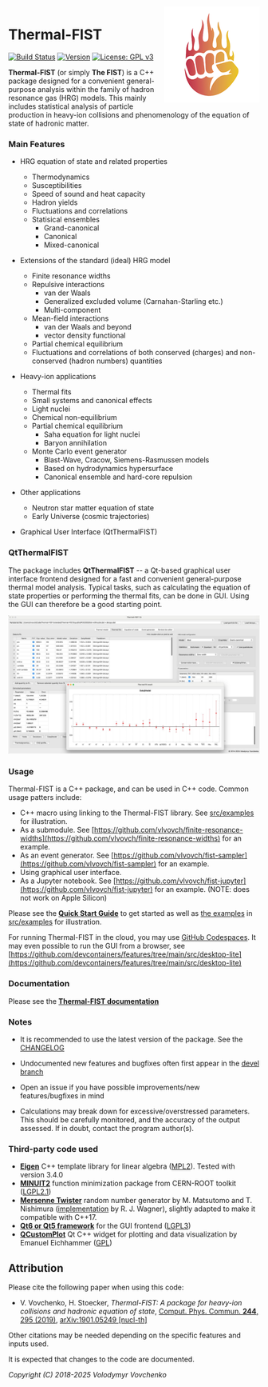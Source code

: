 <img src="logo.png" align="right" />

# Thermal-FIST
[![Build Status](https://github.com/vlvovch/Thermal-FIST/actions/workflows/build_and_test.yml/badge.svg)](https://github.com/vlvovch/Thermal-FIST/actions/workflows/build_and_test.yml)
[![Version](https://img.shields.io/badge/version-1.5-purple.svg)](https://github.com/vlvovch/Thermal-FIST/releases)
[![License: GPL v3](https://img.shields.io/badge/License-GPL%20v3-blue.svg)](https://www.gnu.org/licenses/gpl-3.0)

**Thermal-FIST** (or simply **The FIST**) is a C++ package designed for a convenient general-purpose analysis within the family of hadron resonance gas (HRG) models.
This mainly includes statistical analysis of particle production in heavy-ion collisions and phenomenology of the equation of state of hadronic matter.

### Main Features
- HRG equation of state and related properties
  - Thermodynamics
  - Susceptibilities
  - Speed of sound and heat capacity
  - Hadron yields
  - Fluctuations and correlations
  - Statisical ensembles
    - Grand-canonical
    - Canonical
    - Mixed-canonical

- Extensions of the standard (ideal) HRG model
  - Finite resonance widths
  - Repulsive interactions
    - van der Waals
    - Generalized excluded volume (Carnahan-Starling etc.)
    - Multi-component
  - Mean-field interactions
    - van der Waals and beyond
    - vector density functional
  - Partial chemical equilibrium
  - Fluctuations and correlations of both conserved (charges) and non-conserved (hadron numbers) quantities

- Heavy-ion applications
  - Thermal fits
  - Small systems and canonical effects
  - Light nuclei
  - Chemical non-equilibrium
  - Partial chemical equilibrium
    - Saha equation for light nuclei
    - Baryon annihilation
  - Monte Carlo event generator
    - Blast-Wave, Cracow, Siemens-Rasmussen models
    - Based on hydrodynamics hypersurface
    - Canonical ensemble and hard-core repulsion

- Other applications
  - Neutron star matter equation of state
  - Early Universe (cosmic trajectories)

- Graphical User Interface (QtThermalFIST)

### QtThermalFIST

The package includes **QtThermalFIST** -- a Qt-based graphical user interface frontend designed for a fast and convenient general-purpose thermal model analysis. Typical tasks, such as calculating
the equation of state properties or performing the thermal fits,
can be done in GUI. Using the GUI can therefore be a good starting point.


<p align="center">
  <img src="src/gui/QtThermalFIST/images/QtThermalFIST.jpg" alt="QtThermalFIST"/>
</p>


### Usage

Thermal-FIST is a C++ package, and can be used in C++ code. Common usage patters include:

- C++ macro using linking to the Thermal-FIST library. See [src/examples](src/examples) for illustration.
- As a submodule. See [https://github.com/vlvovch/finite-resonance-widths](https://github.com/vlvovch/finite-resonance-widths) for an example.
- As an event generator. See [https://github.com/vlvovch/fist-sampler](https://github.com/vlvovch/fist-sampler) for an example.
- Using graphical user interface.
- As a Jupyter notebook. See [https://github.com/vlvovch/fist-jupyter](https://github.com/vlvovch/fist-jupyter) for an example. (NOTE: does not work on Apple Silicon)


Please see the [**Quick Start Guide**](docs/quickstart.md) to get started as well as [the examples](https://vovchenko.net/project/thermal-fist/doc/examples.html) in [src/examples](src/examples) for illustration.

For running Thermal-FIST in the cloud, you may use [GitHub Codespaces](https://github.com/features/codespaces). It may even possible to run the GUI from a browser, see [https://github.com/devcontainers/features/tree/main/src/desktop-lite](https://github.com/devcontainers/features/tree/main/src/desktop-lite)

### Documentation

Please see the [**Thermal-FIST documentation**](https://fias.uni-frankfurt.de/~vovchenko/project/thermal-fist/doc/)

### Notes

- It is recommended to use the latest version of the package. See the [CHANGELOG](CHANGELOG.md)

- Undocumented new features and bugfixes often first appear in the [devel branch](https://github.com/vlvovch/Thermal-FIST/tree/devel)

- Open an issue if you have possible improvements/new features/bugfixes in mind

- Calculations may break down for excessive/overstressed parameters.
This should be carefully monitored, and the accuracy of the output assessed.
If in doubt, contact the program author(s).

### Third-party code used

- [**Eigen**](http://eigen.tuxfamily.org) C++ template library for linear algebra ([MPL2](http://www.mozilla.org/MPL/2.0)). Tested with version 3.4.0
- [**MINUIT2**](http://seal.web.cern.ch/seal/snapshot/work-packages/mathlibs/minuit/) function minimization package from CERN-ROOT toolkit ([LGPL2.1](https://root.cern/license))
- [**Mersenne Twister**](http://www.math.sci.hiroshima-u.ac.jp/~m-mat/MT/emt.html) random number generator by M. Matsutomo and T. Nishimura ([implementation](http://www.math.sci.hiroshima-u.ac.jp/~m-mat/MT/VERSIONS/C-LANG/MersenneTwister.h) by R. J. Wagner), slightly adapted to make it compatible with C++17.
- [**Qt6 or Qt5 framework**](https://www.qt.io) for the GUI frontend ([LGPL3](http://doc.qt.io/qt-5/lgpl.html))
- [**QCustomPlot**](https://www.qcustomplot.com/) Qt C++ widget for plotting and data visualization by Emanuel Eichhammer ([GPL](https://www.gnu.org/licenses/gpl.html))

## Attribution
Please cite the following paper when using this code:

- V. Vovchenko, H. Stoecker, *Thermal-FIST: A package for heavy-ion collisions and hadronic equation of state*, [Comput. Phys. Commun. **244**, 295 (2019)](https://doi.org/10.1016/j.cpc.2019.06.024), [arXiv:1901.05249 [nucl-th]](https://arxiv.org/abs/1901.05249)

Other citations may be needed depending on the specific features and inputs used.

It is expected that changes to the code are documented.

*Copyright (C) 2018-2025  Volodymyr Vovchenko*
